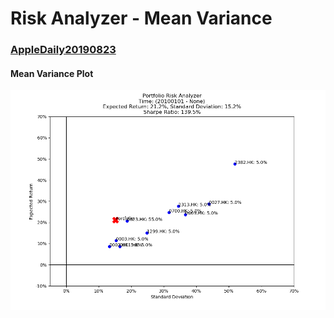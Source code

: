 # Risk Analyzer - Mean Variance
### [AppleDaily20190823](https://hk.appledaily.com/finance/20190825/GNGCS6TAKCJWAEUQS2LWVZSERY/)

#### Mean Variance Plot

![Mean Variance Plot](https://github.com/quantumsnowball/AppleDaily20190823/blob/master/example.png "Mean Variance Plot")
